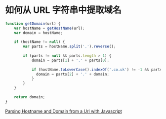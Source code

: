 # 如何从 URL 字符串中提取域名

```js
function getDomain(url) {
    var hostName = getHostName(url);
    var domain = hostName;
    
    if (hostName != null) {
        var parts = hostName.split('.').reverse();
        
        if (parts != null && parts.length > 1) {
            domain = parts[1] + '.' + parts[0];
                
            if (hostName.toLowerCase().indexOf('.co.uk') != -1 && parts.length > 2) {
              domain = parts[2] + '.' + domain;
            }
        }
    }
    
    return domain;
}
```

[Parsing Hostname and Domain from a Url with Javascript](http://www.primaryobjects.com/2012/11/19/parsing-hostname-and-domain-from-a-url-with-javascript/)

